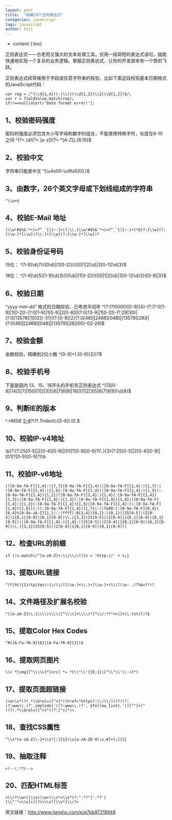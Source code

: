 ```yaml
---
layout: post
title:  "收藏20个正则表达式"
categories: javascript
tags: javascript
author: Init
---
```


* content
{:toc}

正则表达式——古老而又强大的文本处理工具。仅用一段简短的表达式语句，就能快速地实现一个复杂的业务逻辑。掌握正则表达式，让你的开发效率有一个质的飞跃。

正则表达式经常被用于字段或任意字符串的校验，比如下面这段校验基本日期格式的JavaScript代码：

    var reg = /^(\\d{1,4})(-|\\/)(\\d{1,2})\\2(\\d{1,2})$/; 
    var r = fieldValue.match(reg);             
    if(r==null)alert('Date format error!');





## 1、校验密码强度
密码的强度必须包含大小写字母和数字的组合，不能使用特殊字符，长度在8-10之间
    ^(?=.*\\d)(?=.*[a-z])(?=.*[A-Z]).{8,10}$

## 2、校验中文
字符串只能是中文
    ^[\\u4e00-\\u9fa5]{0,}$

## 3、由数字，26个英文字母或下划线组成的字符串
    ^\\w+$

## 4、校验E-Mail 地址
    [\\w!#$%&'*+/=?^_`{|}~-]+(?:\\.[\\w!#$%&'*+/=?^_`{|}~-]+)*@(?:[\\w](?:[\\w-]*[\\w])?\\.)+[\\w](?:[\\w-]*[\\w])?

## 5、校验身份证号码
15位：
    ^[1-9]\\d{7}((0\\d)|(1[0-2]))(([0|1|2]\\d)|3[0-1])\\d{3}$

18位：
    ^[1-9]\\d{5}[1-9]\\d{3}((0\\d)|(1[0-2]))(([0|1|2]\\d)|3[0-1])\\d{3}([0-9]|X)$

## 6、校验日期
“yyyy-mm-dd“ 格式的日期校验，已考虑平闰年
    ^(?:(?!0000)[0-9]{4}-(?:(?:0[1-9]|1[0-2])-(?:0[1-9]|1[0-9]|2[0-8])|(?:0[13-9]|1[0-2])-(?:29|30)|(?:0[13578]|1[02])-31)|(?:[0-9]{2}(?:0[48]|[2468][048]|[13579][26])|(?:0[48]|[2468][048]|[13579][26])00)-02-29)$

## 7、校验金额
金额校验，精确到2位小数
    ^[0-9]+(.[0-9]{2})?$

## 8、校验手机号
下面是国内 13、15、18开头的手机号正则表达式
    ^(13[0-9]|14[5|7]|15[0|1|2|3|5|6|7|8|9]|18[0|1|2|3|5|6|7|8|9])\\d{8}$

## 9、判断IE的版本
^.*MSIE [5-8](?:\\.[0-9]+)?(?!.*Trident\\/[5-9]\\.0).*$

## 10、校验IP-v4地址
\\b(?:(?:25[0-5]|2[0-4][0-9]|[01]?[0-9][0-9]?)\\.){3}(?:25[0-5]|2[0-4][0-9]|[01]?[0-9][0-9]?)\\b

## 11、校验IP-v6地址
    (([0-9a-fA-F]{1,4}:){7,7}[0-9a-fA-F]{1,4}|([0-9a-fA-F]{1,4}:){1,7}:|([0-9a-fA-F]{1,4}:){1,6}:[0-9a-fA-F]{1,4}|([0-9a-fA-F]{1,4}:){1,5}(:[0-9a-fA-F]{1,4}){1,2}|([0-9a-fA-F]{1,4}:){1,4}(:[0-9a-fA-F]{1,4}){1,3}|([0-9a-fA-F]{1,4}:){1,3}(:[0-9a-fA-F]{1,4}){1,4}|([0-9a-fA-F]{1,4}:){1,2}(:[0-9a-fA-F]{1,4}){1,5}|[0-9a-fA-F]{1,4}:((:[0-9a-fA-F]{1,4}){1,6})|:((:[0-9a-fA-F]{1,4}){1,7}|:)|fe80:(:[0-9a-fA-F]{0,4}){0,4}%[0-9a-zA-Z]{1,}|::(ffff(:0{1,4}){0,1}:){0,1}((25[0-5]|(2[0-4]|1{0,1}[0-9]){0,1}[0-9])\\.){3,3}(25[0-5]|(2[0-4]|1{0,1}[0-9]){0,1}[0-9])|([0-9a-fA-F]{1,4}:){1,4}:((25[0-5]|(2[0-4]|1{0,1}[0-9]){0,1}[0-9])\\.){3,3}(25[0-5]|(2[0-4]|1{0,1}[0-9]){0,1}[0-9]))

## 12、检查URL的前缀
    if (!s.match(/^[a-zA-Z]+:\\/\\//)){s = 'http://' + s;}

## 13、提取URL链接
    ^(f|ht){1}(tp|tps):\\/\\/([\\w-]+\\.)+[\\w-]+(\\/[\\w- ./?%&=]*)?

## 14、文件路径及扩展名校验
    ^([a-zA-Z]\\:|\\\\)\\\\([^\\\\]+\\\\)*[^\\/:*?"<>|]+\\.txt(l)?$

## 15、提取Color Hex  Codes
    ^#([A-Fa-f0-9]{6}|[A-Fa-f0-9]{3})$

## 16、提取网页图片
    \\< *[img][^\\\\>]*[src] *= *[\\"\\']{0,1}([^\\"\\'\\ >]*)

## 17、提取页面超链接
    (<a\\s*(?!.*\\brel=)[^>]*)(href="https?:\\/\\/)((?!(?:(?:www\\.)?'.implode('|(?:www\\.)?', $follow_list).'))[^"]+)"((?!.*\\brel=)[^>]*)(?:[^>]*)>

## 18、查找CSS属性
    ^\\s*[a-zA-Z\\-]+\\s*[:]{1}\\s[a-zA-Z0-9\\s.#]+[;]{1}

## 19、抽取注释
    <!--(.*?)-->

## 20、匹配HTML标签
    <\\/?\\w+((\\s+\\w+(\\s*=\\s*(?:".*?"|'.*?'|[\\^'">\\s]+))?)+\\s*|\\s*)\\/?>
原文链接：http://www.jianshu.com/p/e7bb97218946